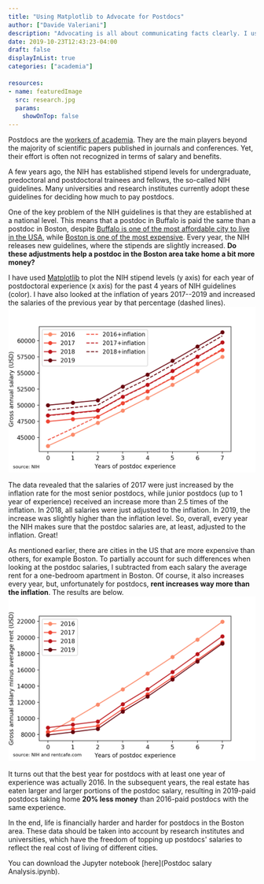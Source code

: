 ```yaml
---
title: "Using Matplotlib to Advocate for Postdocs"
author: ["Davide Valeriani"]
description: "Advocating is all about communicating facts clearly. I used Matplotlib to show the financial struggles of postdocs in the Boston area."
date: 2019-10-23T12:43:23-04:00
draft: false
displayInList: true
categories: ["academia"]

resources:
- name: featuredImage
  src: research.jpg
  params:
    showOnTop: false
---
```


Postdocs are the [workers of academia](https://en.wikipedia.org/wiki/Postdoctoral_researcher).
They are the main players beyond the majority of scientific papers published in
journals and conferences. Yet, their effort is often not recognized in terms of
salary and benefits.

A few years ago, the NIH has established stipend levels for undergraduate,
predoctoral and postdoctoral trainees and fellows, the so-called NIH guidelines.
Many universities and research institutes currently adopt these guidelines for
deciding how much to pay postdocs.

One of the key problem of the NIH guidelines is that they are established at a
national level. This means that a postdoc in Buffalo is paid the same than a postdoc in Boston,
despite [Buffalo is one of the most affordable city to live in the USA](https://www.mentalfloss.com/article/85668/11-most-affordable-cities-us),
while [Boston is one of the most expensive](https://www.investopedia.com/articles/personal-finance/080916/top-10-most-expensive-cities-us.asp).
Every year, the NIH releases new guidelines, where the stipends are slightly
increased. **Do these adjustments help a postdoc in the Boston area
take home a bit more money?**

I have used [Matplotlib](https://matplotlib.org) to plot the NIH stipend levels
(y axis) for each year of postdoctoral experience (x axis) for the past 4 years
of NIH guidelines (color). I have also looked at the inflation of years 2017--2019
and increased the salaries of the previous year by that percentage (dashed lines).
![Postdoc salary in the past 4 years.](gross_salary.png)

The data revealed that the salaries of 2017 were just increased by the
inflation rate for the most senior postdocs, while junior postdocs (up to 1 year
of experience) received an increase more than 2.5 times of the inflation. In
2018, all salaries were just adjusted to the inflation. In 2019, the increase was
slightly higher than the inflation level. So, overall, every year the NIH makes
sure that the postdoc salaries are, at least, adjusted to the inflation. Great!

As mentioned earlier, there are cities in the US that are more expensive than
others, for example Boston. To partially account for such differences when
looking at the postdoc salaries, I subtracted from each salary the average rent
for a one-bedroom apartment in Boston.
Of course, it also increases every year, but, unfortunately for postdocs, **rent
increases way more than the inflation**. The results are below.
![Postdoc salary in the past 4 years minus the average rent in Boston.](gross_salary_minus_rent.png)

It turns out that the best year for postdocs with at least one year of experience
was actually 2016. In the subsequent years, the real estate has eaten larger and
larger portions of the postdoc salary, resulting in 2019-paid postdocs taking home
**20% less money** than 2016-paid postdocs with the same experience.

In the end, life is financially harder and harder for postdocs in the Boston area.
These data should be taken into account by research institutes and universities,
which have the freedom of topping up postdocs' salaries to reflect the real cost
of living of different cities.

You can download the Jupyter notebook [here](Postdoc salary Analysis.ipynb).
